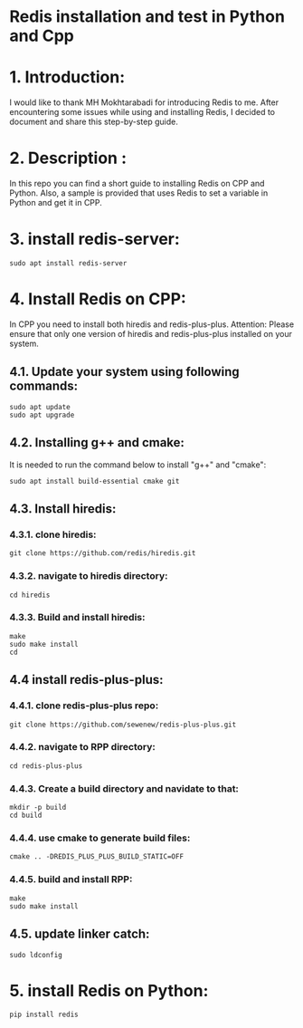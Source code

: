
# Redis installation and test in Python and Cpp
# 1. Introduction:
I would like to thank MH Mokhtarabadi for introducing Redis to me.
After encountering some issues while using and installing Redis, I decided to document and share this step-by-step guide.

# 2. Description :
In this repo you can find a short guide to installing Redis on CPP and Python. Also, a sample is provided that uses Redis to set a variable in Python and get it in CPP.

# 3. install redis-server:

    sudo apt install redis-server

# 4. Install Redis on CPP:
In CPP you need to install both hiredis and redis-plus-plus.
Attention:  Please ensure that only one version of hiredis and redis-plus-plus installed on your system.
## 4.1. Update your system using following commands:

    sudo apt update
    sudo apt upgrade

## 4.2. Installing g++ and cmake: 
It is needed to run the command below to install "g++" and "cmake":

	sudo apt install build-essential cmake git

## 4.3. Install hiredis:

### 4.3.1. clone hiredis:

    git clone https://github.com/redis/hiredis.git

### 4.3.2. navigate to hiredis directory: 

    cd hiredis

### 4.3.3. Build and install hiredis:

    make
    sudo make install
    cd

## 4.4 install redis-plus-plus:

### 4.4.1. clone redis-plus-plus repo: 

    git clone https://github.com/sewenew/redis-plus-plus.git

### 4.4.2. navigate to RPP directory:

    cd redis-plus-plus

### 4.4.3. Create a build directory and navidate to that:

    mkdir -p build
    cd build

### 4.4.4. use cmake to generate build files:

    cmake .. -DREDIS_PLUS_PLUS_BUILD_STATIC=OFF

### 4.4.5.  build and install RPP:

    make
    sudo make install

## 4.5. update linker catch:

    sudo ldconfig

# 5. install Redis on Python:

    pip install redis
